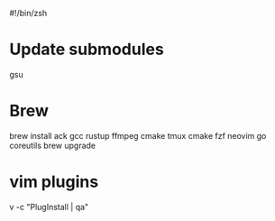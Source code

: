#!/bin/zsh
# Update submodules
gsu
# Brew
brew install ack gcc rustup ffmpeg cmake tmux cmake fzf neovim go coreutils
brew upgrade

# vim plugins
v -c "PlugInstall | qa"
